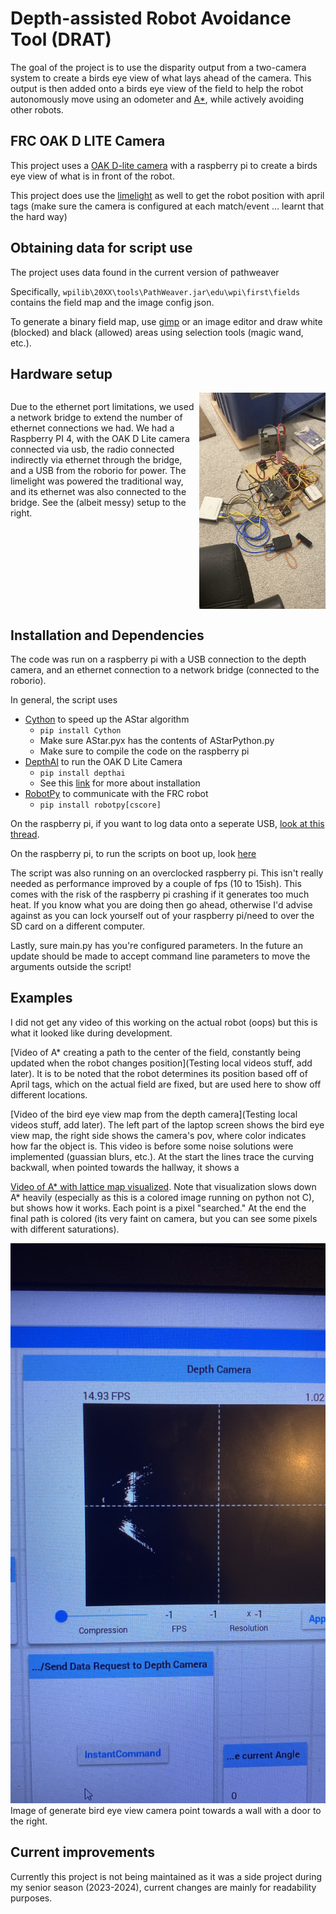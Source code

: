 # Depth-assisted Robot Avoidance Tool (DRAT)
The goal of the project is to use the disparity output from a two-camera system to create a birds eye view of what lays ahead of the camera. This output is then added onto a birds eye view of the field to help the robot autonomously move using an odometer and [A*](https://en.wikipedia.org/wiki/A*_search_algorithm), while actively avoiding other robots.

## FRC OAK D LITE Camera 
This project uses a [OAK D-lite camera](https://shop.luxonis.com/products/oak-d-lite-1?variant=42583102456031) with a raspberry pi to create a birds eye view of what is in front of the robot.


This project does use the [limelight](https://limelightvision.io/) as well to get the robot position with april tags (make sure the camera is configured at each match/event ... learnt that the hard way)


## Obtaining data for script use

The project uses data found in the current version of pathweaver

Specifically, `wpilib\20XX\tools\PathWeaver.jar\edu\wpi\first\fields` contains the field map and the image config json. 

To generate a binary field map, use [gimp](https://www.gimp.org/) or an image editor and draw  white (blocked) and black (allowed) areas using selection tools (magic wand, etc.).


## Hardware setup

<div style="display:flex">
<p style="float:left;">
Due to the ethernet port limitations, we used a network bridge to extend the number of ethernet connections we had. We had a Raspberry PI 4, with the OAK D Lite camera connected via usb, the radio connected indirectly via ethernet through the bridge, and a USB from the roborio for power. The limelight was powered the traditional way, and its ethernet was also connected to the bridge. See the (albeit messy) setup to the right.
</p>
<div style="width:50px;"></div>
<img style="width:40%;" src="docs/media/hardware_messy_setup.jpg">
</div>

## Installation and Dependencies
The code was run on a raspberry pi with a USB connection to the depth camera, and an ethernet connection to a network bridge (connected to the roborio).

In general, the script uses
* [Cython](https://cython.org/) to speed up the AStar algorithm
  * `pip install Cython`
  * Make sure AStar.pyx has the contents of AStarPython.py
  * Make sure to compile the code on the raspberry pi
* [DepthAI](https://github.com/luxonis/depthai) to run the OAK D Lite Camera
  * `pip install depthai`
  * See this [link](https://docs.luxonis.com/hardware/platform/deploy/to-rpi/)  for more about installation
* [RobotPy](https://pypi.org/project/robotpy/) to communicate with the FRC robot 
  * `pip install robotpy[cscore]`

On the raspberry pi, if you want to log data onto a seperate USB, [look at this thread](https://forums.raspberrypi.com/viewtopic.php?t=48958).

On the raspberry pi, to run the scripts on boot up, look [here](https://raspberrypi.stackexchange.com/questions/122172/start-python-script-on-startup)

The script was also running on an overclocked raspberry pi. This isn't really needed as performance improved by a couple of fps (10 to 15ish). This comes with the risk of the raspberry pi crashing if it generates too much heat. If you know what you are doing then go ahead, otherwise I'd advise against as you can lock yourself out of your raspberry pi/need to over the SD card on a different computer.

Lastly, sure main.py has you're configured parameters. In the future an update should be made to accept command line parameters to move the arguments outside the script!

## Examples
I did not get any video of this working on the actual robot (oops) but this is what it looked like during development.

[Video of A* creating a path to the center of the field, constantly being updated when the robot changes position](Testing local videos stuff, add later). It is to be noted that the robot determines its position based off of April tags, which on the actual field are fixed, but are used here to show off different locations.

[Video of the bird eye view map from the depth camera](Testing local videos stuff, add later). The left part of the laptop screen shows the bird eye view map, the right side shows the camera's pov, where color indicates how far the object is. This video is before some noise solutions were implemented (guassian blurs, etc.). At the start the lines trace the curving backwall, when pointed towards the hallway, it shows a 

[Video of A* with lattice map visualized](docs/media/DRAT_AStarTest.MOV). Note that visualization slows down A* heavily (especially as this is a colored image running on python not C), but shows how it works. Each point is a pixel "searched." At the end the final path is colored (its very faint on camera, but you can see some pixels with different saturations).

![Bird eye view map](docs/media//birdeyeview.JPG) Image of generate bird eye view camera point towards a wall with a door to the right.


## Current improvements
Currently this project is not being maintained as it was a side project during my senior season (2023-2024), current changes are mainly for readability purposes.